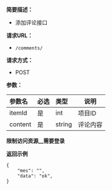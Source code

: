 
    
**简要描述：** 

- 添加评论接口

**请求URL：** 
- ` /comments/ `
  
**请求方式：**
- POST

**参数：** 

|参数名|必选|类型|说明|
|:----    |:---|:----- |-----   |
|itemId |是  |int | 项目ID   |
|content|是|string|评论内容|

**限制访问资源__需要登录**

 **返回示例**

``` 
{
	"mes": "",
	"data": "ok",
}
```

